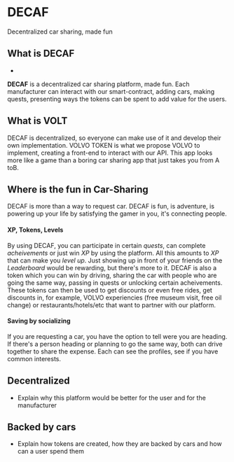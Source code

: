 # DECAF
Decentralized car sharing, made fun

## What is DECAF
-
 **DECAF** is a decentralized car sharing platform, made fun. Each manufacturer can interact with our smart-contract, adding cars, making quests, presenting ways the tokens can be spent to add value for the users.
## What is VOLT
 DECAF is decentralized, so everyone can make use of it and develop their own implementation. VOLVO TOKEN is what we propose VOLVO to implement, creating a front-end to interact with our API. This app looks more like a game than a boring car sharing app that just takes you from A toB.
## Where is the fun in Car-Sharing
 DECAF is more than a way to request car. DECAF is fun, is adventure, is powering up your life by satisfying the gamer in you, it's connecting people.
#### XP, Tokens, Levels
  By using DECAF, you can participate in certain *quests*, can complete *acheivements* or just win *XP* by using the platform. All this amounts to *XP* that can make you *level up*. Just showing up in front of your friends on the *Leaderboard* would be rewarding, but there's more to it. DECAF is also a token which you can win by driving, sharing the car with people who are going the same way, passing in quests or unlocking certain acheivements. These tokens can then be used to get discounts or even free rides, get discounts in, for example, VOLVO experiencies (free museum visit, free oil change) or restaurants/hotels/etc that want to partner with our platform. 
#### Saving by socializing
  If you are requesting a car, you have the option to tell were you are heading. If there's a person heading or planning to go the same way, both can drive together to share the expense. Each can see the profiles, see if you have common interests.
  
## Decentralized
- Explain why this platform would be better for the user and for the manufacturer
## Backed by cars
- Explain how tokens are created, how they are backed by cars and how can a user spend them


